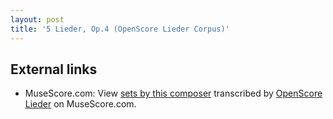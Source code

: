 ```yaml
---
layout: post
title: '5 Lieder, Op.4 (OpenScore Lieder Corpus)'
---
```


## External links

- MuseScore.com: View [sets by this composer] transcribed by [OpenScore Lieder] on MuseScore.com.

[sets by this composer]: https://musescore.com/openscore-lieder-corpus/sets/5103264
[OpenScore Lieder]: https://musescore.com/openscore-lieder-corpus

